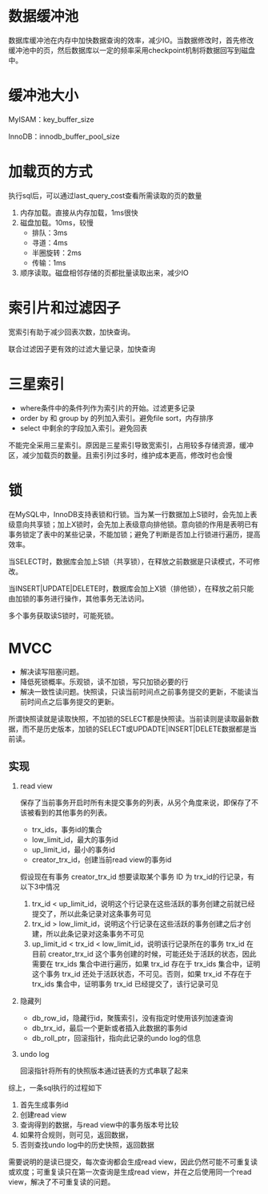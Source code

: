 # 数据缓冲池

数据库缓冲池在内存中加快数据查询的效率，减少IO。当数据修改时，首先修改缓冲池中的页，然后数据库以一定的频率采用checkpoint机制将数据回写到磁盘中。

# 缓冲池大小

MyISAM：key_buffer_size

InnoDB：innodb_buffer_pool_size

# 加载页的方式

执行sql后，可以通过last_query_cost查看所需读取的页的数量

1. 内存加载。直接从内存加载，1ms很快
2. 磁盘加载。10ms，较慢
   - 排队：3ms
   - 寻道：4ms
   - 半圈旋转：2ms
   - 传输：1ms
3. 顺序读取。磁盘相邻存储的页都批量读取出来，减少IO

# 索引片和过滤因子

宽索引有助于减少回表次数，加快查询。

联合过滤因子更有效的过滤大量记录，加快查询	

# 三星索引

* where条件中的条件列作为索引片的开始。过滤更多记录
* order by 和 group by 的列加入索引。避免file sort，内存排序
* select 中剩余的字段加入索引。避免回表

不能完全采用三星索引。原因是三星索引导致宽索引，占用较多存储资源，缓冲区，减少加载页的数量。且索引列过多时，维护成本更高，修改时也会慢

# 锁

在MySQL中，InnoDB支持表锁和行锁。当为某一行数据加上S锁时，会先加上表级意向共享锁；加上X锁时，会先加上表级意向排他锁。意向锁的作用是表明已有事务锁定了表中的某些记录，不能加锁；避免了判断是否加上行锁进行遍历，提高效率。

当SELECT时，数据库会加上S锁（共享锁），在释放之前数据是只读模式，不可修改。

当INSERT|UPDATE|DELETE时，数据库会加上X锁（排他锁），在释放之前只能由加锁的事务进行操作，其他事务无法访问。

多个事务获取读S锁时，可能死锁。

# MVCC

- 解决读写阻塞问题。
- 降低死锁概率。乐观锁，读不加锁，写只加锁必要的行
- 解决一致性读问题。快照读，只读当前时间点之前事务提交的更新，不能读当前时间点之后事务提交的更新。

所谓快照读就是读取快照，不加锁的SELECT都是快照读。当前读则是读取最新数据，而不是历史版本，加锁的SELECT或UPDADTE|INSERT|DELETE数据都是当前读。

## 实现

1. read view

   保存了当前事务开启时所有未提交事务的列表，从另个角度来说，即保存了不该被看到的其他事务的列表。

   - trx_ids，事务id的集合
   - low_limit_id，最大的事务id
   - up_limit_id，最小的事务id
   - creator_trx_id，创建当前read view的事务id

   假设现在有事务 creator_trx_id 想要读取某个事务 ID 为 trx_id的行记录，有以下3中情况

   1. trx_id < up_limit_id，说明这个行记录在这些活跃的事务创建之前就已经提交了，所以此条记录对这条事务可见
   2. trx_id > low_limit_id，说明这个行记录在这些活跃的事务创建之后才创建，所以此条记录对这条事务不可见
   3. up_limit_id < trx_id < low_limit_id，说明该行记录所在的事务 trx_id 在目前 creator_trx_id 这个事务创建的时候，可能还处于活跃的状态，因此需要在 trx_ids 集合中进行遍历，如果 trx_id 存在于 trx_ids 集合中，证明这个事务 trx_id 还处于活跃状态，不可见。否则，如果 trx_id 不存在于 trx_ids 集合中，证明事务 trx_id 已经提交了，该行记录可见

2. 隐藏列

   - db_row_id，隐藏行id，聚簇索引，没有指定时使用该列加速查询
   - db_trx_id，最后一个更新或者插入此数据的事务id
   - db_roll_ptr，回滚指针，指向此记录的undo log的信息

3. undo log

   回滚指针将所有的快照版本通过链表的方式串联了起来

综上，一条sql执行的过程如下

1. 首先生成事务id
2. 创建read view
3. 查询得到的数据，与read view中的事务版本号比较
4. 如果符合规则，则可见，返回数据，
5. 否则查找undo log中的历史快照，返回数据

需要说明的是读已提交，每次查询都会生成read view，因此仍然可能不可重复读或欢度；可重复读只在第一次查询是生成read view，并在之后使用同一个read view，解决了不可重复读的问题。

